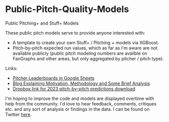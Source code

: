 # Public-Pitch-Quality-Models
Public Pitching+ and Stuff+ Models <br>

These public pitch models serve to provide anyone interested with:<br>
- A template to create your own Stuff+ / Pitching + models via XGBoost.
- Pitch-by-pitch expected run values, which as far as I'm aware are not available publicly (public pitch modeling numbers are availble on FanGraphs and other areas, but only aggregated by pitcher / pitch type). <br>

Links:
- [Pitcher Leaderboards in Google Sheets](https://docs.google.com/spreadsheets/d/1OgQ6hDizQJQU6BXmUUZgElXaihSHOlgg1_3PjAevSaA/edit?usp=sharing)
- [Blog Explaining Motivation, Methodology and Some Brief Analysis](https://medium.com/@coppersmithchase/a-new-public-facing-mlb-pitch-quality-model-with-full-2023-pitch-by-pitch-data-b8a1caa39783)
- [Dropbox link for 2023 pitch-by-pitch predictions download](https://www.dropbox.com/s/z1mmf5vl3ifp4x9/Pitch-By-Pitch-Data.zip?dl=0) <br>

I'm hoping to improve the code and models are displayed overtime with help from the community. I'd love to hear feedback, comments, critiques etc. and any sort of analysis or findings in the data. I can be found on Twitter [here](https://twitter.com/chasecopp5).

